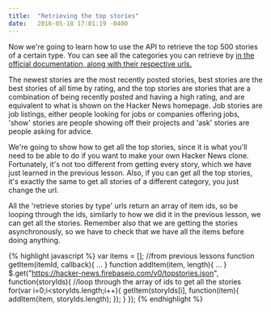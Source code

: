 ```yaml
---
title:  "Retrieving the top stories"
date:   2016-05-18 17:01:19 -0400
---
```

Now we're going to learn how to use the API to retrieve the top 500 stories of a certain type. You can see all the categories you can retrieve by [in the official documentation, along with their respective urls.](https://github.com/HackerNews/API/#user-content-new-top-and-best-stories) 

The newest stories are the most recently posted stories, best stories are the best stories of all time by rating, and the top stories are stories that are a combination of being recently posted and having a high rating, and are equivalent to what is shown on the Hacker News homepage. Job stories are job listings, either people looking for jobs or companies offering jobs, 'show' stories are people showing off their projects and 'ask' stories are people asking for advice. 

We're going to show how to get all the top stories, since it is what you'll need to be able to do if you want to make your own Hacker News clone. Fortunately, it's not too different from getting every story, which we have just learned in the previous lesson. Also, if you can get all the top stories, it's exactly the same to get all stories of a different category, you just change the url.

All the 'retrieve stories by type' urls return an array of item ids, so be looping through the ids, similarly to how we did it in the previous lesson, we can get all the stories. Remember also that we are getting the stories asynchronously, so we have to check that we have all the items before doing anything.

{% highlight javascript %}
var items = [];
//from previous lessons
function getItem(itemId, callback){
   ...
}
function addItem(item, length){
   ...
}
$.get("https://hacker-news.firebaseio.com/v0/topstories.json", function(storyIds){
    //loop through the array of ids to get all the stories
    for(var i=0;i<storyIds.length;i++){
        getItem(storyIds[i], function(item){ addItem(item, storyIds.length); });
    }
});
{% endhighlight %}

